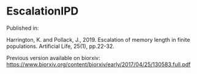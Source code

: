 # EscalationIPD

Published in:

Harrington, K. and Pollack, J., 2019. Escalation of memory length in finite populations. Artificial Life, 25(1), pp.22-32.

Previous version available on biorxiv: https://www.biorxiv.org/content/biorxiv/early/2017/04/25/130583.full.pdf

